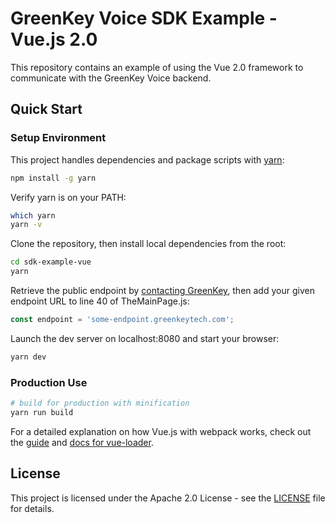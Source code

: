 # GreenKey Voice SDK Example - Vue.js 2.0

This repository contains an example of using the Vue 2.0 framework to communicate with the GreenKey Voice backend.

## Quick Start

### Setup Environment

This project handles dependencies and package scripts with [yarn](https://www.npmjs.com/package/yarn):
```bash
npm install -g yarn
```

Verify yarn is on your PATH:
```bash
which yarn
yarn -v
```

Clone the repository, then install local dependencies from the root:
```bash
cd sdk-example-vue
yarn
```

Retrieve the public endpoint by [contacting GreenKey](http://greenkeytech.com/contact-us), then add your given endpoint URL to line 40 of TheMainPage.js:
```javascript
const endpoint = 'some-endpoint.greenkeytech.com';
```

Launch the dev server on localhost:8080 and start your browser:
```bash
yarn dev
```

### Production Use

``` bash
# build for production with minification
yarn run build
```

For a detailed explanation on how Vue.js with webpack works, check out the [guide](http://vuejs-templates.github.io/webpack/) and [docs for vue-loader](http://vuejs.github.io/vue-loader).

## License

This project is licensed under the Apache 2.0 License - see the [LICENSE](LICENSE) file for details.
